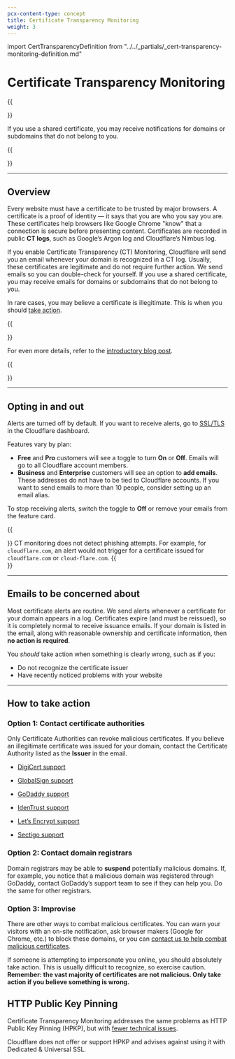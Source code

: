 ```yaml
---
pcx-content-type: concept
title: Certificate Transparency Monitoring
weight: 3
---
```


import CertTransparencyDefinition from "../../\_partials/\_cert-transparency-monitoring-definition.md"

# Certificate Transparency Monitoring

<CertTransparencyDefinition/>

{{<Aside type="note">}}

If you use a shared certificate, you may receive notifications for domains or subdomains that do not belong to you.

{{</Aside>}}

***

## Overview

Every website must have a certificate to be trusted by major browsers. A certificate is a proof of identity — it says that you are who you say you are. These certificates help browsers like Google Chrome "know" that a connection is secure before presenting content. Certificates are recorded in public **CT logs**, such as Google’s Argon log and Cloudflare’s Nimbus log.

If you enable Certificate Transparency (CT) Monitoring, Cloudflare will send you an email whenever your domain is recognized in a CT log. Usually, these certificates are legitimate and do not require further action. We send emails so you can double-check for yourself. If you use a shared certificate, you may receive emails for domains or subdomains that do not belong to you.

In rare cases, you may believe a certificate is illegitimate. This is when you should [take action](#how-to-take-action).

{{<Aside type="note">}}

For even more details, refer to the [introductory blog post](https://blog.cloudflare.com/introducing-certificate-transparency-and-nimbus/).

{{</Aside>}}

***

## Opting in and out

Alerts are turned off by default. If you want to receive alerts, go to [SSL/TLS](https://dash.cloudflare.com/?to=/:account/:zone/ssl-tls/edge-certificates#ct-alerting-card) in the Cloudflare dashboard.

Features vary by plan:

*   **Free** and **Pro** customers will see a toggle to turn **On** or **Off**. Emails will go to all Cloudflare account members.
*   **Business** and **Enterprise** customers will see an option to **add emails**. These addresses do not have to be tied to Cloudflare accounts. If you want to send emails to more than 10 people, consider setting up an email alias.

To stop receiving alerts, switch the toggle to **Off** or remove your emails from the feature card.

{{<Aside type="note" header="Note:">}}
    CT monitoring does not detect phishing attempts. For example, for <code>cloudflare.com</code>, an alert would not trigger for a certificate issued for <code>cloudf1are.com</code> or <code>cloud-flare.com</code>.
{{</Aside>}}

***

## Emails to be concerned about

Most certificate alerts are routine. We send alerts whenever a certificate for your domain appears in a log. Certificates expire (and must be reissued), so it is completely normal to receive issuance emails. If your domain is listed in the email, along with reasonable ownership and certificate information, then **no action is required**.

You *should* take action when something is clearly wrong, such as if you:

*   Do not recognize the certificate issuer
*   Have recently noticed problems with your website

***

## How to take action

### Option 1: Contact certificate authorities

Only Certificate Authorities can revoke malicious certificates. If you believe an illegitimate certificate was issued for your domain, contact the Certificate Authority listed as the **Issuer** in the email.

*   [DigiCert support](https://www.digicert.com/support/#Contact)

*   [GlobalSign support](https://support.globalsign.com/)

*   [GoDaddy support](https://www.godaddy.com/contact-us?sp_hp=B)

*   [IdenTrust support](https://www.identrust.com/support/support-team)

*   [Let’s Encrypt support](https://letsencrypt.org/contact/)

*   [Sectigo support](https://sectigo.com/support)

### Option 2: Contact domain registrars

Domain registrars may be able to **suspend** potentially malicious domains. If, for example, you notice that a malicious domain was registered through GoDaddy, contact GoDaddy’s support team to see if they can help you. Do the same for other registrars.

### Option 3: Improvise

There are other ways to combat malicious certificates. You can warn your visitors with an on-site notification, ask browser makers (Google for Chrome, etc.) to block these domains, or you can [contact us to help combat malicious certificates](https://support.cloudflare.com/hc/articles/200172476).

If someone is attempting to impersonate you online, you should absolutely take action. This is usually difficult to recognize, so exercise caution. **Remember: the vast majority of certificates are not malicious. Only take action if you believe something is wrong.**

## HTTP Public Key Pinning

Certificate Transparency Monitoring addresses the same problems as HTTP Public Key Pinning (HPKP), but with [fewer technical issues](https://scotthelme.co.uk/im-giving-up-on-hpkp/).

Cloudflare does not offer or support HPKP and advises against using it with Dedicated & Universal SSL.
